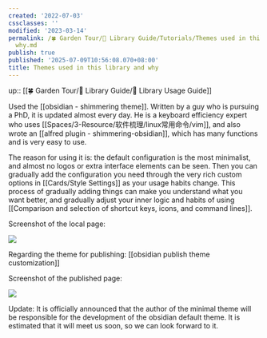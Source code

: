 ```yaml
---
created: '2022-07-03'
cssclasses: ''
modified: '2023-03-14'
permalink: /🍀 Garden Tour/🧰 Library Guide/Tutorials/Themes used in this library and
  why.md
publish: true
published: '2025-07-09T10:56:08.070+08:00'
title: Themes used in this library and why
---
```

up:: [[🍀 Garden Tour/🧰 Library Guide/🧰 Library Usage Guide]]

Used the [[obsidian - shimmering theme]]. Written by a guy who is pursuing a PhD, it is updated almost every day. He is a keyboard efficiency expert who uses [[Spaces/3-Resource/软件梳理/linux常用命令/vim]], and also wrote an [[alfred plugin - shimmering-obsidian]], which has many functions and is very easy to use.

The reason for using it is: the default configuration is the most minimalist, and almost no logos or extra interface elements can be seen. Then you can gradually add the configuration you need through the very rich custom options in [[Cards/Style Settings]] as your usage habits change. This process of gradually adding things can make you understand what you want better, and gradually adjust your inner logic and habits of using [[Comparison and selection of shortcut keys, icons, and command lines]].

Screenshot of the local page:

![](https://img2.oldwinter.top/本库使用的主题及原因_image_1.png)

Regarding the theme for publishing: [[obsidian publish theme customization]]

Screenshot of the published page:

![](https://img2.oldwinter.top/本库使用的主题及原因_image_2.png)

Update: It is officially announced that the author of the minimal theme will be responsible for the development of the obsidian default theme. It is estimated that it will meet us soon, so we can look forward to it. 